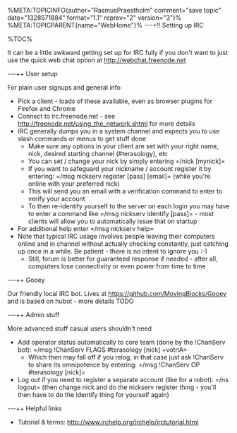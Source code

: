%META:TOPICINFO{author="RasmusPraestholm" comment="save topic" date="1328571884" format="1.1" reprev="2" version="3"}%
%META:TOPICPARENT{name="WebHome"}%
---+!! Setting up IRC

%TOC%

It can be a little awkward getting set up for IRC fully if you don't want to just use the quick web chat option at http://webchat.freenode.net

---++ User setup

For plain user signups and general info

   * Pick a client - loads of these available, even as browser plugins for Firefox and Chrome
   * Connect to irc.freenode.net - see http://freenode.net/using_the_network.shtml for more details
   * IRC generally dumps you in a system channel and expects you to use slash commands or menus to get stuff done 
      * Make sure any options in your client are set with your right name, nick, desired starting channel (#terasology), etc
      * You can set / change your nick by simply entering =/nick [mynick]=
      * If you want to safeguard your nickname / account register it by entering: =/msg nickserv register [pass] [email]= (while you're online with your preferred nick)
      * This will send you an email with a verification command to enter to verify your account
      * To then re-identify yourself to the server on each login you may have to enter a command like =/msg nickserv identify [pass]= - most clients will allow you to automatically issue that on startup
   * For additional help enter =/msg nickserv help=
   * Note that typical IRC usage involves people leaving their computers online and in channel without actually checking constantly, just catching up once in a while. Be patient - there is no intent to ignore you :-) 
      * Still, forum is better for guaranteed response if needed - after all, computers lose connectivity or even power from time to time

---++ Gooey

Our friendly local IRC bot. Lives at https://github.com/MovingBlocks/Gooey and is based on hubot - more details TODO

---++ Admin stuff

More advanced stuff casual users shouldn't need

   * Add operator status automatically to core team (done by the !ChanServ bot): =/msg !ChanServ FLAGS #terasology [nick] +votriA=
      * Which then may fall off if you relog, in that case just ask !ChanServ to share its omnipotence by entering: =/msg !ChanServ OP #terasology [nick]=
   * Log out if you need to register a separate account (like for a robot): =/ns logout= (then change nick and do the nickserv register thing - you'll then have to do the identify thing for yourself again)

---++ Helpful links

   * Tutorial & terms: http://www.irchelp.org/irchelp/irctutorial.html
